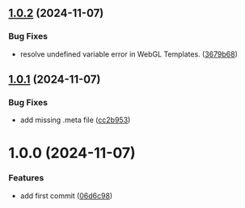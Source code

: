 ## [1.0.2](https://github.com/StromKuo/PWA-Install-Manager/compare/v1.0.1...v1.0.2) (2024-11-07)


### Bug Fixes

* resolve undefined variable error in WebGL Templates. ([3679b68](https://github.com/StromKuo/PWA-Install-Manager/commit/3679b6880e89635ef6ffa2f8ff959af73a26f143))

## [1.0.1](https://github.com/StromKuo/PWA-Install-Manager/compare/v1.0.0...v1.0.1) (2024-11-07)


### Bug Fixes

* add missing .meta file ([cc2b953](https://github.com/StromKuo/PWA-Install-Manager/commit/cc2b9533790345431d8cf85a912e74e5b326cf8f))

# 1.0.0 (2024-11-07)


### Features

* add first commit ([06d6c98](https://github.com/StromKuo/PWA-Install-Manager/commit/06d6c982de1b31be65aa0f70ccfae37f801c3c3c))
